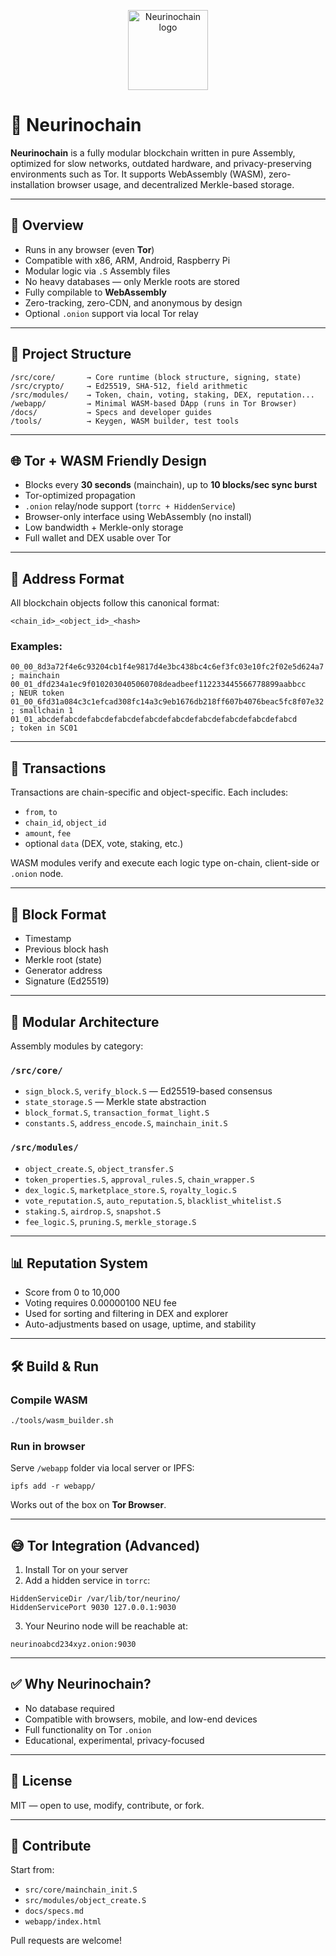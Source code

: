 <p align="center">
  <img src="[https://github.com/NariKazuto/Neurinochain/blob/main/nuologo256.png](https://github.com/NariKazuto/Neurinochain/blob/main/neulogo256.png)" alt="Neurinochain logo" width="128" />
</p>

# 🧠 Neurinochain

**Neurinochain** is a fully modular blockchain written in pure Assembly, optimized for slow networks, outdated hardware, and privacy-preserving environments such as Tor. It supports WebAssembly (WASM), zero-installation browser usage, and decentralized Merkle-based storage.

---

## 🚀 Overview

- Runs in any browser (even **Tor**)
- Compatible with x86, ARM, Android, Raspberry Pi
- Modular logic via `.S` Assembly files
- No heavy databases — only Merkle roots are stored
- Fully compilable to **WebAssembly**
- Zero-tracking, zero-CDN, and anonymous by design
- Optional `.onion` support via local Tor relay

---

## 📁 Project Structure

```
/src/core/       → Core runtime (block structure, signing, state)
/src/crypto/     → Ed25519, SHA-512, field arithmetic
/src/modules/    → Token, chain, voting, staking, DEX, reputation...
/webapp/         → Minimal WASM-based DApp (runs in Tor Browser)
/docs/           → Specs and developer guides
/tools/          → Keygen, WASM builder, test tools
```

---

## 🌐 Tor + WASM Friendly Design

- Blocks every **30 seconds** (mainchain), up to **10 blocks/sec sync burst**
- Tor-optimized propagation
- `.onion` relay/node support (`torrc + HiddenService`)
- Browser-only interface using WebAssembly (no install)
- Low bandwidth + Merkle-only storage
- Full wallet and DEX usable over Tor

---

## 🔐 Address Format

All blockchain objects follow this canonical format:
```
<chain_id>_<object_id>_<hash>
```

### Examples:
```
00_00_8d3a72f4e6c93204cb1f4e9817d4e3bc438bc4c6ef3fc03e10fc2f02e5d624a7   ; mainchain
00_01_dfd234a1ec9f0102030405060708deadbeef112233445566778899aabbcc       ; NEUR token
01_00_6fd31a084c3c1efcad308fc14a3c9eb1676db218ff607b4076beac5fc8f07e32   ; smallchain 1
01_01_abcdefabcdefabcdefabcdefabcdefabcdefabcdefabcdefabcdefabcd         ; token in SC01
```

---

## 🔄 Transactions

Transactions are chain-specific and object-specific. Each includes:
- `from`, `to`
- `chain_id`, `object_id`
- `amount`, `fee`
- optional `data` (DEX, vote, staking, etc.)

WASM modules verify and execute each logic type on-chain, client-side or `.onion` node.

---

## 🧱 Block Format

- Timestamp
- Previous block hash
- Merkle root (state)
- Generator address
- Signature (Ed25519)

---

## 🔧 Modular Architecture

Assembly modules by category:

### `/src/core/`
- `sign_block.S`, `verify_block.S` — Ed25519-based consensus
- `state_storage.S` — Merkle state abstraction
- `block_format.S`, `transaction_format_light.S`
- `constants.S`, `address_encode.S`, `mainchain_init.S`

### `/src/modules/`
- `object_create.S`, `object_transfer.S`
- `token_properties.S`, `approval_rules.S`, `chain_wrapper.S`
- `dex_logic.S`, `marketplace_store.S`, `royalty_logic.S`
- `vote_reputation.S`, `auto_reputation.S`, `blacklist_whitelist.S`
- `staking.S`, `airdrop.S`, `snapshot.S`
- `fee_logic.S`, `pruning.S`, `merkle_storage.S`

---

## 📊 Reputation System

- Score from 0 to 10,000
- Voting requires 0.00000100 NEU fee
- Used for sorting and filtering in DEX and explorer
- Auto-adjustments based on usage, uptime, and stability

---

## 🛠️ Build & Run

### Compile WASM

```bash
./tools/wasm_builder.sh
```

### Run in browser

Serve `/webapp` folder via local server or IPFS:
```
ipfs add -r webapp/
```

Works out of the box on **Tor Browser**.

---

## 😅 Tor Integration (Advanced)

1. Install Tor on your server
2. Add a hidden service in `torrc`:
```
HiddenServiceDir /var/lib/tor/neurino/
HiddenServicePort 9030 127.0.0.1:9030
```

3. Your Neurino node will be reachable at:
```
neurinoabcd234xyz.onion:9030
```

---

## ✅ Why Neurinochain?

- No database required
- Compatible with browsers, mobile, and low-end devices
- Full functionality on Tor `.onion`
- Educational, experimental, privacy-focused

---

## 📜 License

MIT — open to use, modify, contribute, or fork.

---

## 🙌 Contribute

Start from:
- `src/core/mainchain_init.S`
- `src/modules/object_create.S`
- `docs/specs.md`
- `webapp/index.html`

Pull requests are welcome!

